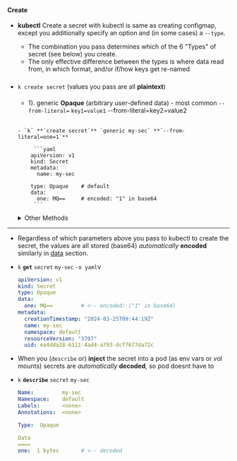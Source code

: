 

#### Create
- **kubectl** Create a secret with kubectl is same as creating configmap, except you additionally specify an option and (in some cases) a `--type`. 

    - The combination you pass determines which of the 6 "Types" of secret (see below) you create. 
    - The only effective difference between the types is where data read from, in which format,  and/or if/how keys get re-named



###
-   `k create secret` (values you pass are all **plaintext**)

    
    ####    
    - 1). generic **Opaque** (arbitrary user-defined data) - most common
    `--from-literal=` `key1=value1` --from-literal=key2=value2
    <br>

        - `k` **`create secret`** `generic my-sec` **`--from-literal=one=1`**

             ```yaml
            apiVersion: v1
            kind: Secret
            metadata:
              name: my-sec

            type: Opaque    # default
            data:
              one: MQ==     # encoded: "1" in base64
             ```
    <details>
       <summary> Other Methods </summary>

      - 2). **Basic Auth**
       `--type=kubernetes.io/` **`basic-auth`**
       `--from-literal=` **`username`** `=myuser` --from-literal= **`password`** `=mypass`
      <br>

          - `k create secret generic sec --type=kubernetes.io/basic-auth  --from-literal=username=myuser --from-literal=password=mypass --dry-run=client -o yaml`

              ```yaml
              apiVersion: v1
              kind: Secret
              metadata:
                name: my-sec

              type: kubernetes.io/basic-auth
              data:
                password: bXlwYXNz
                username: bXl1c2Vy

              ```

      - 3). **SSH Auth** 
      `--type=kubernetes.io/` **`ssh-auth`**
      `--from-file=` **`ssh-privatekey`** `=/path/to/.ssh/id_rsa`
      <br>



    - 4). **Docker (Config Json)** (see _docker-registry_ below)
      `--type=kubernetes.io/`**`dockerconfigjson`** 
      `--from-file=` **`.dockerconfigjson`** `=path/to/.docker/config.json`
      <br>

    - 5). **Docker (Cfg)**  (legacy)
      `--type=kubernetes.io/`**`dockercfg`** 
      `--from-file=` **`.dockercfg`** `=path/to/.dockercfg`
      <br>

      - `docker-registry` (recommended ~ Config Json (above), but reads key/vals **inline**)
        - **Docker Registry**
         `--docker-server=` **`DOCKER_REGISTRY_SERVER`** `--docker-username=` **`DOCKER_USER`**         `--docker-password=` **`DOCKER_PASSWORD`** `--docker-email=` **`DOCKER_EMAIL`**
        <br>
  
            - `k create secret docker-registry sec --docker-server=srv --docker-username=usr        --docker-password=pwd --dry-run=client -o yaml`
  
                ```yaml
                apiVersion: v1
                kind: Secret
                metadata:
                  name: my-sec         
    
                type: kubernetes.io/dockerconfigjson
                data:
                  .dockerconfigjson:            eyJhdXRocyI6eyJzcnYiOnsidXNlcm5hbWUiOiJ1c3IiLCJwYXNzd29yZCI6InB3ZCIsImF1dGgiOiJkW               E55T25CM1pBPT0ifX19
                ```


     - 6). **TLS**
       **`--cert=`** `path/to/cert/file` **`--key=`** `path/to/key/file`  
      <br>
    </details>
----

- Regardless of which parameters above you pass to kubectl to create the secret, the values are all stored  (base64) *automatically* **encoded** similarly in [data](../common.md) section.    
- `k` **`get`** `secret` `my-sec` `-o yaml`v
       
    ```yaml
    apiVersion: v1
    kind: Secret
    type: Opaque
    data:
      one: MQ==         # <-- encoded: ("1" in base64)
    metadata:
      creationTimestamp: "2024-03-25T09:44:19Z"
      name: my-sec
      namespace: default
      resourceVersion: "3707"
      uid: ea4dda28-6111-4ad4-a793-dcf7677da72c

    ```

- When you (`describe` or) **inject** the secret  into a pod (as env vars or vol mounts) secrets are *automatically* **decoded**, so pod doesnt have to

- `k` **`describe`** `secret` `my-sec`
    ```yaml
    Name:         my-sec
    Namespace:    default
    Labels:       <none>
    Annotations:  <none>

    Type:  Opaque

    Data
    ====
    one:  1 bytes       # <-- decoded
    ```





